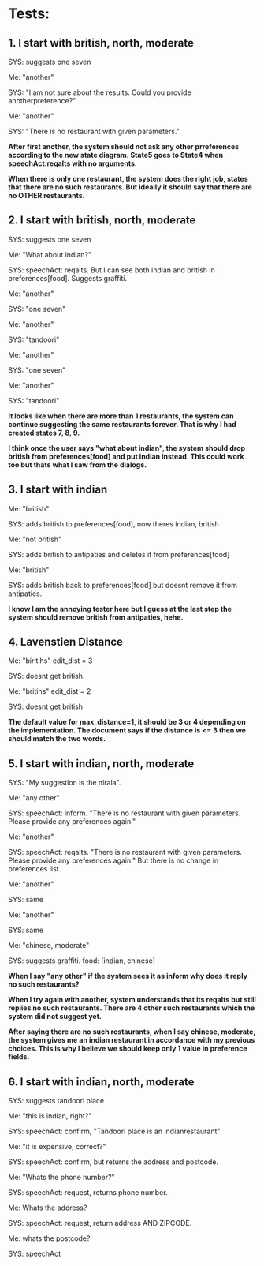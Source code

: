 # Tests:
## 1. I start with british, north, moderate
SYS: suggests one seven

Me: "another"

SYS: "I am not sure about the results. Could you provide anotherpreference?"

Me: "another"

SYS: "There is no restaurant with given parameters."

**After first another, the system should not ask any other prreferences according to the new state diagram. State5 goes to State4 when speechAct:reqalts with no arguments.**

**When there is only one restaurant, the system does the right job, states that there are no such restaurants. But ideally it should say that there are no OTHER restaurants.**

## 2. I start with british, north, moderate
SYS: suggests one seven

Me: "What about indian?"

SYS: speechAct: reqalts. But I can see both indian and british in preferences[food]. Suggests graffiti.

Me: "another"

SYS: "one seven"

Me: "another"

SYS: "tandoori"

Me: "another"

SYS: "one seven"

Me: "another"

SYS: "tandoori"

**It looks like when there are more than 1 restaurants, the system can continue suggesting the same restaurants forever. That is why I had created states 7, 8, 9.**

**I think once the user says "what about indian", the system should drop british from preferences[food] and put indian instead. This could work too but thats what I saw from the dialogs.**

## 3. I start with indian
Me: "british"

SYS: adds british to preferences[food], now theres indian, british

Me: "not british"

SYS: adds british to antipaties and deletes it from preferences[food]

Me: "british"

SYS: adds british back to preferences[food] but doesnt remove it from antipaties.

**I know I am the annoying tester here but I guess at the last step the system should remove british from antipaties, hehe.**

## 4. Lavenstien Distance
Me: "biritihs" edit_dist = 3

SYS: doesnt get british.

Me: "britihs" edit_dist = 2

SYS: doesnt get british

**The default value for max_distance=1, it should be 3 or 4 depending on the implementation. The document says if the distance is <= 3 then we should match the two words.**

## 5. I start with indian, north, moderate
SYS: "My suggestion is the nirala". 

Me: "any other"

SYS: speechAct: inform. "There is no restaurant with given parameters. Please provide any preferences again."

Me: "another"

SYS: speechAct: reqalts. "There is no restaurant with given parameters. Please provide any preferences again." But there is no change in preferences list.

Me: "another"

SYS: same

Me: "another"

SYS: same

Me: "chinese, moderate"

SYS: suggests graffiti. food: [indian, chinese]

**When I say "any other" if the system sees it as inform why does it reply no such restaurants?**

**When I try again with another, system understands that its reqalts but still replies no such restaurants. There are 4 other such restaurants which the system did not suggest yet.**

**After saying there are no such restaurants, when I say chinese, moderate, the system gives me an indian restaurant in accordance with my previous choices. This is why I believe we should keep only 1 value in preference fields.**

## 6. I start with indian, north, moderate
SYS: suggests tandoori place

Me: "this is indian, right?"

SYS: speechAct: confirm, "Tandoori place is an indianrestaurant"

Me: "it is expensive, correct?"

SYS: speechAct: confirm, but returns the address and postcode.

Me: "Whats the phone number?"

SYS: speechAct: request, returns phone number.

Me: Whats the address?

SYS: speechAct: request, return address AND ZIPCODE.

Me: whats the postcode?

SYS: speechAct
